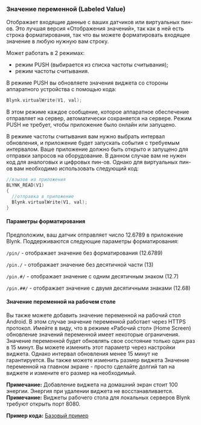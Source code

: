 
### Значение переменной (Labeled Value)

Отображает входящие данные с ваших датчиков или виртуальных пин-ов. Это лучшая версия «Отображения значений», так как в ней есть строка форматирования, так что вы можете форматировать входящее значение в любую нужную вам строку.

 Может работать в 2 режимах:

- режим PUSH (выбирается из списка частоты считывания);
- режим частоты считывания.

 В режиме PUSH вы обновляете значения виджета со стороны аппаратного устройства с помощью кода:
 
```cpp
Blynk.virtualWrite(V1, val); 
```

В этом режиме каждое сообщение, которое аппаратное обеспечение отправляет на сервер, автоматически сохраняется на сервере. Режим PUSH не требует, чтобы приложение было онлайн или запущено.

В режиме частоты считывания вам нужно выбрать интервал обновления, и приложение будет запускать события с требуемым интервалом. Ваше приложение должно быть открыто и запущено для отправки запросов на оборудование.  В данном случае вам не нужен код для аналоговых и цифровых пин-ов. Однако для виртуальных пин-ов вам необходимо использовать следующий код:

```cpp
//взызов из приложения
BLYNK_READ(V1)
{
  //отправка в приложение
  Blynk.virtualWrite(V1, val);
}
```

#### Параметры форматирования

Предположим, ваш датчик отправляет число 12.6789 в приложение Blynk.
Поддерживаются следующие параметры форматирования:

```/pin/``` -  отображает значение без форматирования (12.6789)

```/pin./``` -  отображает значение без десятичной части (13)

```/pin.#/``` -  отображает значение с одним десятичным знаком (12.7)

```/pin.##/``` - отображает значение с двумя десятичными знаками (12.68)

#### Значение переменной на рабочем столе

Вы также можете добавить значение переменной на рабочий стол Android. В этом случае значение переменной работает через HTTPS протокол. Имейте в виду, что в режиме «Рабочий стол» (Home Screen) обновление значений переменной имеет некоторые ограничения. Значение переменной будет обновлять свое состояние только один раз в 15 минут. Вы можете изменить этот параметр через настройки виджета. Однако интервал обновления менее 15 минут не гарантируется. Вы также можете изменить размер виджета Значение переменной на главном экране - просто сделайте долгий тап на виджете и измените его размер на необходимый.

**Примечание:** Добавление виджета на домашний экран стоит 100 энергии. Энергия при удалении виджета не восстанавливается.
**Примечание:** Виджеты рабочего стола для локальных серверов Blynk требуют открыть порт 8080.

**Пример кода:** [Базовый пример](https://github.com/blynkkk/blynk-library/blob/master/examples/GettingStarted/BlynkBlink/BlynkBlink.ino)

